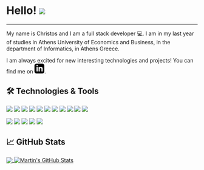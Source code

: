 # Hello! <img src="https://raw.githubusercontent.com/MartinHeinz/MartinHeinz/master/wave.gif" width="30px">
---
My name is Christos and I am a full stack developer 💻. I am in my last year of studies in Athens University of Economics and Business, in the department of Informatics, in Athens Greece. 

I am always excited for new interesting technologies and projects! You can find me on [![LinkedIn][3.1]][3].

🛠️ **Technologies & Tools**
---
![](https://img.shields.io/badge/Code-Python-informational?style=flat&logo=python&logoColor=white&color=2bbc8a)
![](https://img.shields.io/badge/Code-JavaScript-informational?style=flat&logo=javascript&logoColor=white&color=2bbc8a)
![](https://img.shields.io/badge/Code-Java-informational?style=flat&logo=java&logoColor=white&color=2bbc8a)
![](https://img.shields.io/badge/Code-React-informational?style=flat&logo=react&logoColor=white&color=2bbc8a)
![](https://img.shields.io/badge/Code-React_native-informational?style=flat&logo=react&logoColor=white&color=2bbc8a)
![](https://img.shields.io/badge/Code-Vue-informational?style=flat&logo=vue.js&logoColor=white&color=2bbc8a)
![](https://img.shields.io/badge/Code-Nuxt-informational?style=flat&logo=nuxt.js&logoColor=white&color=2bbc8a)
![](https://img.shields.io/badge/Code-Flask-informational?style=flat&logo=flask&logoColor=white&color=2bbc8a)
![](https://img.shields.io/badge/Code-Android_native-informational?style=flat&logo=android&logoColor=white&color=2bbc8a)
![](https://img.shields.io/badge/Tool-Node-informational?style=flat&logo=node.js&logoColor=white&color=2bbc8a)
![](https://img.shields.io/badge/Tools-PostgreSQL-informational?style=flat&logo=postgresql&logoColor=white&color=2bbc8a)

![](https://img.shields.io/badge/Editor-IntelliJ_IDEA-informational?style=flat&logo=intellij-idea&logoColor=white&color=2bbc8a)
![](https://img.shields.io/badge/Editor-VS_code-informational?style=flat&logo=visual-studio-code&logoColor=white&color=2bbc8a)
![](https://img.shields.io/badge/Editor-Pycharm-informational?style=flat&logo=pycharm&logoColor=white&color=2bbc8a)
![](https://img.shields.io/badge/Editor-Web_Storm-informational?style=flat&logo=webstorm&logoColor=white&color=2bbc8a)
![](https://img.shields.io/badge/Editor-Android_Studio-informational?style=flat&logo=android-studio&logoColor=white&color=2bbc8a)

## &#x1f4c8; GitHub Stats

<a href="https://github.com/ChrisCharma/ChrisCharma">
  <img align="center" src="https://github-readme-stats.vercel.app/api/top-langs/?username=teotsi&title_color=ffffff&text_color=c9cacc&icon_color=2bbc8a&bg_color=1d1f21" />
</a>
<a href="https://github.com/ChrisCharma/ChrisCharma">
  <img align="center" src="https://github-readme-stats.vercel.app/api?username=ChrisCharma&show_icons=true&line_height=27&count_private=true&title_color=ffffff&text_color=c9cacc&icon_color=2bbc8a&bg_color=1d1f21" alt="Martin's GitHub Stats" />
</a>


[3.1]: https://github.com/ChrisCharma/ChrisCharma/blob/main/iconmonstr-linkedin-3.svg 
[3]: https://www.linkedin.com/in/christos-charmantas-b5481a1b7/
